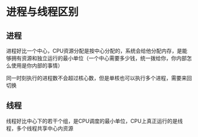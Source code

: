 # 进程与线程区别

## 进程

进程好比一个中心，CPU资源分配是按中心分配的，系统会给他分配内存，是能够拥有资源和独立运行的最小单位（一个中心需要多少钱，统一拨给你，你内部怎么使用是你内部的事情）

同一时刻执行的进程数不会超过核心数，但是单核也可以执行多个进程，需要来回切换

## 线程

线程好比中心下的若干个组，是CPU调度的最小单位，CPU上真正运行的是线程，多个线程共享中心内资源